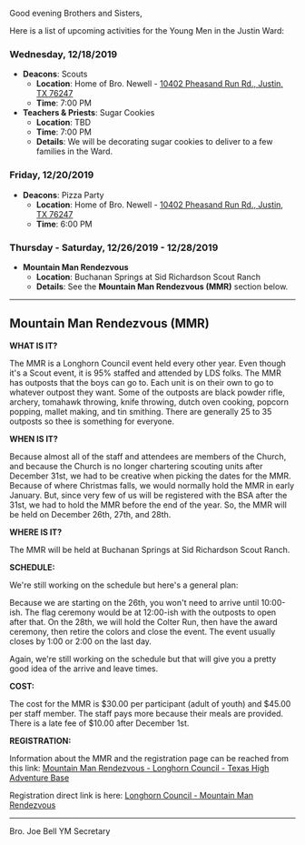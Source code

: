 Good evening Brothers and Sisters,

Here is a list of upcoming activities for the Young Men in the Justin Ward:


### Wednesday, 12/18/2019
- **Deacons**: Scouts
	- **Location**: Home of Bro. Newell - [10402 Pheasand Run Rd., Justin, TX 76247](https://goo.gl/maps/qTW65qAKBHDyWAu66)
	- **Time**: 7:00 PM
- **Teachers & Priests**: Sugar Cookies
	- **Location**: TBD
	- **Time**: 7:00 PM
	- **Details**: We will be decorating sugar cookies to deliver to a few families in the Ward.


### Friday, 12/20/2019
- **Deacons**: Pizza Party
	- **Location**: Home of Bro. Newell - [10402 Pheasand Run Rd., Justin, TX 76247](https://goo.gl/maps/qTW65qAKBHDyWAu66)
	- **Time**: 6:00 PM



### Thursday - Saturday, 12/26/2019 - 12/28/2019
- **Mountain Man Rendezvous**
	- **Location**: Buchanan Springs at Sid Richardson Scout Ranch
	- **Details**: See the **Mountain Man Rendezvous (MMR)** section below.


---

## Mountain Man Rendezvous (MMR)

**WHAT IS IT?**

The MMR is a Longhorn Council event held every other year.  Even though it's a Scout event, it is 95% staffed and attended by LDS folks.  The MMR has outposts that the boys can go to.  Each unit is on their own to go to whatever outpost they want.  Some of the outposts are black powder rifle, archery, tomahawk throwing, knife throwing, dutch oven cooking, popcorn popping, mallet making, and tin smithing.  There are generally 25 to 35 outposts so thee is something for everyone.

**WHEN IS IT?**

Because almost all of the staff and attendees are members of the Church, and because the Church is no longer chartering scouting units after December 31st, we had to be creative when picking the dates for the MMR.  Because of where Christmas falls, we would normally hold the MMR in early January.  But, since very few of us will be registered with the BSA after the 31st, we had to hold the MMR before the end of the year.  So, the MMR will be held on December 26th, 27th, and 28th.

**WHERE IS IT?**

The MMR will be held at Buchanan Springs at Sid Richardson Scout Ranch.

**SCHEDULE:**

We're still working on the schedule but here's a general plan:

Because we are starting on the 26th, you won't need to arrive until 10:00-ish.  The flag ceremony would be at 12:00-ish with the outposts to open after that.  On the 28th, we will hold the Colter Run, then have the award ceremony, then retire the colors and close the event.  The event usually closes by 1:00 or 2:00 on the last day.

Again, we're still working on the schedule but that will give you a pretty good idea of the arrive and leave times.

**COST:**

The cost for the MMR is $30.00 per participant (adult of youth) and $45.00 per staff member.  The staff pays more because their meals are provided.  There is a late fee of $10.00 after December 1st.

**REGISTRATION:**

Information about the MMR and the registration page can be reached from this link:  [Mountain Man Rendezvous - Longhorn Council - Texas High Adventure Base](https://www.longhorncouncil.org/event/mountain-man-rendezvous/?d=26&m=Dec&y=2019)

Registration direct link is here:  [Longhorn Council - Mountain Man Rendezvous](https://scoutingevent.com/662-MMR)

---


Bro. Joe Bell
YM Secretary
